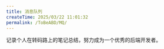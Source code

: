 ```yaml
---
title: 消息队列
createTime: 2025/03/22 11:01:32
permalink: /ToBeABD/MQ/
---
```

记录个人在转码路上的笔记总结，努力成为一个优秀的后端开发者。
